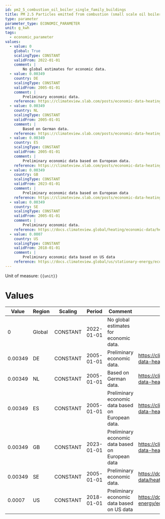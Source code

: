 ```yaml
---
id: pm2_5_combustion_oil_boiler_single_family_buildings
title: PM 2.5 Particles emitted from combustion (small scale oil boilers)
type: parameter
parameter_type: ECONOMIC_PARAMETER
unit: g_kwh
tags:
  - economic_parameter
values:
  - value: 0
    global: True
    scalingType: CONSTANT
    validFrom: 2022-01-01
    comment: |
        No global estimates for economic data.
  - value: 0.00349
    country: DE
    scalingType: CONSTANT
    validFrom: 2005-01-01
    comment: |
        Preliminary economic data.
    reference: https://climateview.slab.com/posts/economic-data-heating-beta-h37ihmvs
  - value: 0.00349
    country: NL
    scalingType: CONSTANT
    validFrom: 2005-01-01
    comment: |
        Based on German data.
    reference: https://climateview.slab.com/posts/economic-data-heating-beta-h37ihmvs
  - value: 0.00349
    country: ES
    scalingType: CONSTANT
    validFrom: 2005-01-01
    comment: |
        Preliminary economic data based on European data.
    reference: https://climateview.slab.com/posts/economic-data-heating-beta-h37ihmvs
  - value: 0.00349
    country: GB
    scalingType: CONSTANT
    validFrom: 2023-01-01
    comment: |
        Preliminary economic data based on European data
    reference: https://climateview.slab.com/posts/economic-data-heating-beta-h37ihmvs
  - value: 0.00349
    country: SE
    scalingType: CONSTANT
    validFrom: 2005-01-01
    comment: |
        Preliminary economic data.
    reference: https://docs.climateview.global/heating/economic-data/heating-economic-case/
  - value: 0.0007
    country: US
    scalingType: CONSTANT
    validFrom: 2018-01-01
    comment: |
        Preliminary economic data based on US data
    reference: https://docs.climateview.global/us/stationary-energy/economic-data/heating/
---
```



Unit of measure: `{{unit}}`


# Values


| Value | Region | Scaling | Period | Comment | Reference |
|-------|--------|---------|--------|---------|-----------|
| 0 | Global | CONSTANT | 2022-01-01 | No global estimates for economic data. |  |
| 0.00349 | DE | CONSTANT | 2005-01-01 | Preliminary economic data. | https://climateview.slab.com/posts/economic-data-heating-beta-h37ihmvs |
| 0.00349 | NL | CONSTANT | 2005-01-01 | Based on German data. | https://climateview.slab.com/posts/economic-data-heating-beta-h37ihmvs |
| 0.00349 | ES | CONSTANT | 2005-01-01 | Preliminary economic data based on European data. | https://climateview.slab.com/posts/economic-data-heating-beta-h37ihmvs |
| 0.00349 | GB | CONSTANT | 2023-01-01 | Preliminary economic data based on European data | https://climateview.slab.com/posts/economic-data-heating-beta-h37ihmvs |
| 0.00349 | SE | CONSTANT | 2005-01-01 | Preliminary economic data. | https://docs.climateview.global/heating/economic-data/heating-economic-case/ |
| 0.0007 | US | CONSTANT | 2018-01-01 | Preliminary economic data based on US data | https://docs.climateview.global/us/stationary-energy/economic-data/heating/ |



